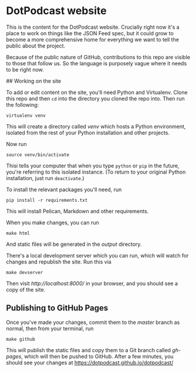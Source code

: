 # DotPodcast website

This is the content for the DotPodcast website. Crucially right now
it's a place to work on things like the JSON Feed spec, but it could
grow to become a more comprehensive home for everything we want to
tell the public about the project.

Because of the public nature of GitHub, contributions to this repo are
visible to those that follow us. So the language is purposely vague
where it needs to be right now.

## Working on the site

To add or edit content on the site, you'll need Python and Virtualenv.
Clone this repo and then `cd` into the directory you cloned the repo
into. Then run the following:

```
virtualenv venv
```

This will create a directory called _venv_ which hosts a Python
environment, isolated from the rest of your Python installation and
other projects.

Now run

```
source venv/bin/activate
```

Thisi tells your computer that when you type `python` or `pip` in
the future, you're referring to this isolated instance. (To return to
your original Python installation, just run `deactivate`.)

To install the relevant packages you'll need, run

```
pip install -r requirements.txt
```

This will install Pelican, Markdown and other requirements.

When you make changes, you can run

```
make html
```

And static files will be generated in the _output_ directory.

There's a local development server which you can run, which will
watch for changes and republish the site. Run this via

```
make devserver
```

Then visit _http://localhost:8000/_ in your browser, and you should
see a copy of the site.

## Publishing to GitHub Pages

Once you've made your changes, commit them to the _master_ branch as
normal, then from your terminal, run

```
make github
```

This will publish the static files and copy them to a Git branch
called _gh-pages_, which will then be pushed to GitHub. After a few
minutes, you should see your changes at <https://dotpodcast.github.io/dotpodcast/>
